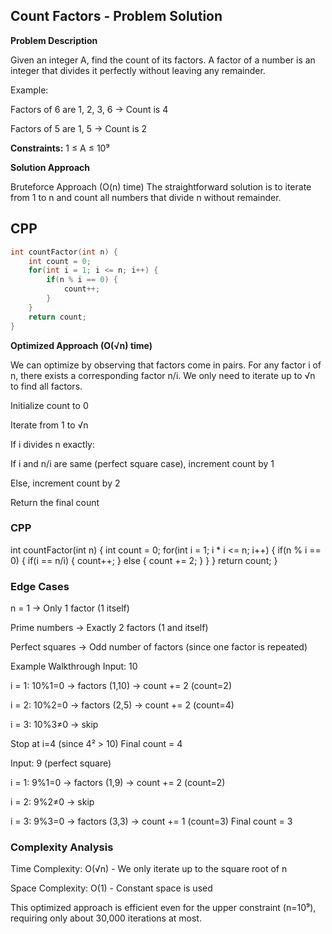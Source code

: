 ## Count Factors - Problem Solution

**Problem Description**

Given an integer A, find the count of its factors. A factor of a number is an integer that divides it perfectly without leaving any remainder.

Example:

Factors of 6 are 1, 2, 3, 6 → Count is 4

Factors of 5 are 1, 5 → Count is 2

**Constraints:**
1 ≤ A ≤ 10⁹

**Solution Approach**

Bruteforce Approach (O(n) time)
The straightforward solution is to iterate from 1 to n and count all numbers that divide n without remainder.

## CPP

```CPP
int countFactor(int n) {
    int count = 0;
    for(int i = 1; i <= n; i++) {
        if(n % i == 0) {
            count++;
        }
    }
    return count;
}
```


**Optimized Approach (O(√n) time)**

We can optimize by observing that factors come in pairs. For any factor i of n, there exists a corresponding factor n/i. We only need to iterate up to √n to find all factors.

Initialize count to 0

Iterate from 1 to √n

If i divides n exactly:

If i and n/i are same (perfect square case), increment count by 1

Else, increment count by 2

Return the final count

### CPP

int countFactor(int n) {
    int count = 0;
    for(int i = 1; i * i <= n; i++) {
        if(n % i == 0) {
            if(i == n/i) {
                count++;
            } else {
                count += 2;
            }
        }
    }
    return count;
}


### Edge Cases

n = 1 → Only 1 factor (1 itself)

Prime numbers → Exactly 2 factors (1 and itself)

Perfect squares → Odd number of factors (since one factor is repeated)

Example Walkthrough
Input: 10

i = 1: 10%1=0 → factors (1,10) → count += 2 (count=2)

i = 2: 10%2=0 → factors (2,5) → count += 2 (count=4)

i = 3: 10%3≠0 → skip

Stop at i=4 (since 4² > 10)
Final count = 4

Input: 9 (perfect square)

i = 1: 9%1=0 → factors (1,9) → count += 2 (count=2)

i = 2: 9%2≠0 → skip

i = 3: 9%3=0 → factors (3,3) → count += 1 (count=3)
Final count = 3

### Complexity Analysis

Time Complexity: O(√n) - We only iterate up to the square root of n

Space Complexity: O(1) - Constant space is used

This optimized approach is efficient even for the upper constraint (n=10⁹), requiring only about 30,000 iterations at most.